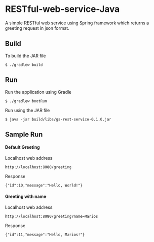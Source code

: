 # RESTful-web-service-Java
A simple RESTful web service using Spring framework which returns a greeting request in json format.

## Build
To build the JAR file
```
$ ./gradlew build
```

## Run
Run the application using Gradle
```
$ ./gradlew bootRun
```

Run using the JAR file
```
$ java -jar build/libs/gs-rest-service-0.1.0.jar
```


## Sample Run

#### Default Greeting
Localhost web address
```
http://localhost:8080/greeting
```

Response
```
{"id":10,"message":"Hello, World!"}
```

#### Greeting with name
Localhost web address
```
http://localhost:8080/greeting?name=Marios
```

Response
```
{"id":11,"message":"Hello, Marios!"}
```
